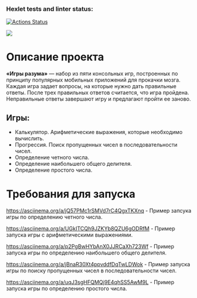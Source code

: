 ### Hexlet tests and linter status:
[![Actions Status](https://github.com/frieswithsalsa/frontend-project-44/actions/workflows/hexlet-check.yml/badge.svg)](https://github.com/frieswithsalsa/frontend-project-44/actions)

<a href="https://codeclimate.com/github/frieswithsalsa/frontend-project-44/maintainability"><img src="https://api.codeclimate.com/v1/badges/cee256b8625cc2d99eaa/maintainability" /></a>

<h1>Описание проекта</h1>

<b>«Игры разума»</b> — набор из пяти консольных игр, построенных по принципу популярных мобильных приложений для прокачки мозга. Каждая игра задает вопросы, на которые нужно дать правильные ответы. После трех правильных ответов считается, что игра пройдена. Неправильные ответы завершают игру и предлагают пройти ее заново. 

<h2>Игры:</h2>

<ul>
<li>Калькулятор. Арифметические выражения, которые необходимо вычислить.</li>
<li>Прогрессия. Поиск пропущенных чисел в последовательности чисел.</li>
<li>Определение четного числа.</li>
<li>Определение наибольшего общего делителя.</li>
<li>Определение простого числа.</li>
</ul>

<h1>Требования для запуска</h2>

https://asciinema.org/a/jQ57PMc1rSMVd7rC4QgxTKXnq - Пример запсука игры по определению четного числа.

https://asciinema.org/a/UGkITCQh9JZKYb8QZU6gODRfM - Пример запуска игры с арифметическими выражениями.

https://asciinema.org/a/p2PgBwHYbAnX0JJRCaXh723Wf - Пример запуска игры по определению наибольшего общего делителя.

https://asciinema.org/a/jBnaR30Xt4ppvddfDqTwLDWok - Пример запуска игры по поиску пропущенных чисел в последовательности чисел.

https://asciinema.org/a/uqJ3sgHFQMQj9E4qhSS5AwM9L - Пример запуска игры по определению простого числа.
